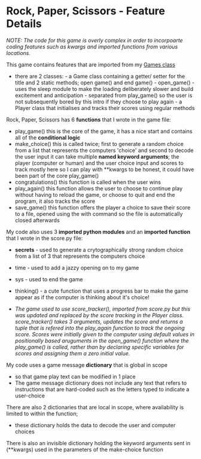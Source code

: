 # Rock, Paper, Scissors - Feature Details

*NOTE: The code for this game is overly complex in order to incorpoarte coding features such as kwargs and imported functions from various locations.*

This game contains features that are imported from my [Games class](./games/games.py)
- there are 2 classes: 
      - a Game class containing a getter/ setter for the title and 2 static methods; open game() and end game()
            - open_game() 
                  - uses the sleep module to make the loading deliberately slower and build excitement and anticipation
                  - separated from play_game() so the user is not subsequently bored by this intro if they choose to play again
      - a Player class that initialises and tracks their scores using regular methods 

Rock, Paper, Scissors has 6 **functions** that I wrote in the game file:
 - play_game() this is the core of the game, it has a nice start and contains all of the **conditional logic**
 - make_choice() this is called twice; first to generate a random choice from a list that represents the computers 'choice' and second to decode the user input
       it can take multiple **named keyword arguments**; the player (computer or human) and the user choice input and scores to track
       mostly here so I can play with **kwargs to be honest, it could have been part of the core play_game()
 - congratulations() this function is called when the user wins
 - play_again() this function allows the user to choose to continue play without having to reload the game, or choose to quit and end the program, it also tracks the score
 - save_game() this function offers the player a choice to save their score to a file, opened using the with command so the file is automatically closed afterwards

 My code also uses 3 **imported python modules** and an **imported function** that I wrote in the score.py file:
 - **secrets** - used to generate a crytographically strong random choice from a list of 3 that represents the computers choice
 - time - used to add a jazzy opening on to my game
 - sys - used to end the game
 - thinking() - a cute function that uses a progress bar to make the game appear as if the computer is thinking about it's choice!

 - *The game used to use score_tracker(), imported from score.py but this was updated and replaced by the score tracking in the Player class. score_tracker() takes 3 arguments, updates the score and returns a tuple that is refered into the play_again function to track the ongoing score. Scores were initially given to the computer using default values in positionally based aruguments in the open_game() function where the play_game() is called, rather than by declaring specific variables for scores and assigning them a zero initial value.*

 My code uses a game message **dictionary** that is global in scope
- so that game play text can be modified in 1 place
- The game message dictionary does not include any text that refers to instructions that are hard-coded such as the letters typed to indicate a user-choice
 
 There are also 2 dictionaries that are local in scope, where availability is limited to within the function; 
- these dictionary holds the data to decode the user and computer choices
 
 There is also an invisible dictionary holding the keyword arguments sent in (**kwargs) used in the parameters of the make-choice function

